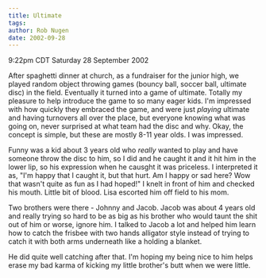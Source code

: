 ```yaml
---
title: Ultimate
tags: 
author: Rob Nugen
date: 2002-09-28
---
```


<p class=date>9:22pm CDT Saturday 28 September 2002</p>

<p>After spaghetti dinner at church, as a fundraiser for the junior
high, we played random object throwing games (bouncy ball, soccer
ball, ultimate disc) in the field.  Eventually it turned into a game
of ultimate.  Totally my pleasure to help introduce the game to so
many eager kids.  I'm impressed with how quickly they embraced the
game, and were just <em>playing</em> ultimate and having turnovers all
over the place, but everyone knowing what was going on, never
surprised at what team had the disc and why.  Okay, the concept is
simple, but these are mostly 8-11 year olds.  I was impressed.</p>

<p>Funny was a kid about 3 years old who <em>really</em> wanted to
play and have someone throw the disc to him, so I did and he caught it
and it hit him in the lower lip, so his expression when he causght it
was priceless.  I interpreted it as, "I'm happy that I caught it, but
that hurt.  Am I happy or sad here?  Wow that wasn't quite as fun as I
had hoped!"  I knelt in front of him and checked his mouth.  Little
bit of blood.  Lisa escorted him off field to his mom.</p>

<p>Two brothers were there - Johnny and Jacob.  Jacob was about 4
years old and really trying so hard to be as big as his brother who
would taunt the shit out of him or worse, ignore him.  I talked to
Jacob a lot and helped him learn how to catch the frisbee with two
hands alligator style instead of trying to catch it with both arms
underneath like a holding a blanket.</p>

<p>He did quite well catching after that.  I'm hoping my being nice to
him helps erase my bad karma of kicking my little brother's butt when
we were little.</p>
